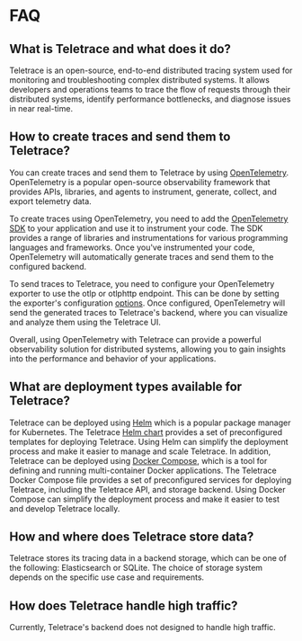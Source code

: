 # FAQ

## What is Teletrace and what does it do?

Teletrace is an open-source, end-to-end distributed tracing system used for monitoring and troubleshooting complex distributed systems. It allows developers and operations teams to trace the flow of requests through their distributed systems, identify performance bottlenecks, and diagnose issues in near real-time.

## How to create traces and send them to Teletrace?

You can create traces and send them to Teletrace by using [OpenTelemetry](https://opentelemetry.io/). OpenTelemetry is a popular open-source observability framework that provides APIs, libraries, and agents to instrument, generate, collect, and export telemetry data.

To create traces using OpenTelemetry, you need to add the [OpenTelemetry SDK](https://opentelemetry.io/docs/instrumentation/) to your application and use it to instrument your code. The SDK provides a range of libraries and instrumentations for various programming languages and frameworks. Once you've instrumented your code, OpenTelemetry will automatically generate traces and send them to the configured backend.

To send traces to Teletrace, you need to configure your OpenTelemetry exporter to use the otlp or otlphttp endpoint. This can be done by setting the exporter's configuration [options](https://opentelemetry.io/docs/collector/configuration/#exporters). Once configured, OpenTelemetry will send the generated traces to Teletrace's backend, where you can visualize and analyze them using the Teletrace UI.

Overall, using OpenTelemetry with Teletrace can provide a powerful observability solution for distributed systems, allowing you to gain insights into the performance and behavior of your applications.

## What are deployment types available for Teletrace?

Teletrace can be deployed using [Helm](https://helm.sh/) which is a popular package manager for Kubernetes. The Teletrace [Helm chart](https://github.com/teletrace/teletrace-helm-charts) provides a set of preconfigured templates for deploying Teletrace. Using Helm can simplify the deployment process and make it easier to manage and scale Teletrace.
In addition, Teletrace can be deployed using [Docker Compose](https://docs.docker.com/compose/), which is a tool for defining and running multi-container Docker applications. The Teletrace Docker Compose file provides a set of preconfigured services for deploying Teletrace, including the Teletrace API, and storage backend. Using Docker Compose can simplify the deployment process and make it easier to test and develop Teletrace locally.

## How and where does Teletrace store data?

Teletrace stores its tracing data in a backend storage, which can be one of the following: Elasticsearch or SQLite. The choice of storage system depends on the specific use case and requirements.

## How does Teletrace handle high traffic?

Currently, Teletrace's backend does not designed to handle high traffic.
